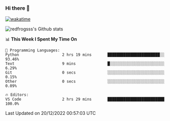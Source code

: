 ### Hi there 👋

[![wakatime](https://wakatime.com/badge/user/2cbd8003-b8b8-4565-92d7-ad9c23ff1846.svg)](https://wakatime.com/@2cbd8003-b8b8-4565-92d7-ad9c23ff1846)

<img src="https://github-readme-stats.vercel.app/api?username=redfrogsss&show_icons=true" alt="redfrogsss's Github stats"></img>

<!--START_SECTION:waka-->
📊 **This Week I Spent My Time On** 

```text
💬 Programming Languages: 
Python                   2 hrs 19 mins       ███████████████████████░░   93.46% 
Text                     9 mins              █░░░░░░░░░░░░░░░░░░░░░░░░   6.29% 
Git                      0 secs              ░░░░░░░░░░░░░░░░░░░░░░░░░   0.15% 
Other                    0 secs              ░░░░░░░░░░░░░░░░░░░░░░░░░   0.09%

🔥 Editors: 
VS Code                  2 hrs 29 mins       █████████████████████████   100.0%

```


 Last Updated on 20/12/2022 00:57:03 UTC
<!--END_SECTION:waka-->

